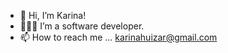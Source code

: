 - 👋 Hi, I’m Karina!
- 👩🏻‍💻 I’m a software developer.
- 📫 How to reach me ... karinahuizar@gmail.com

<!---
karinahuizar/karinahuizar is a ✨ special ✨ repository because its `README.md` (this file) appears on your GitHub profile.
You can click the Preview link to take a look at your changes.
--->

